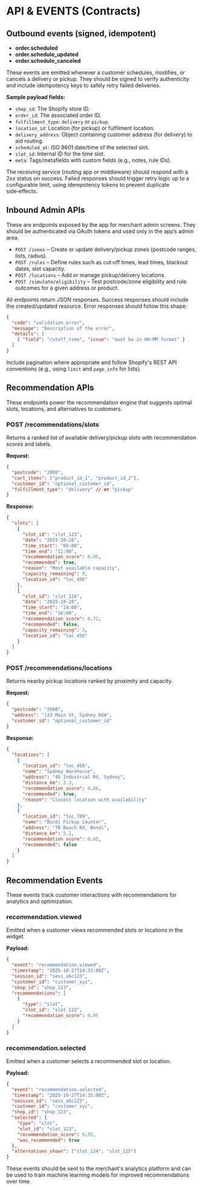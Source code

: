 # API & EVENTS (Contracts)

## Outbound events (signed, idempotent)
- **order.scheduled**
- **order.schedule_updated**
- **order.schedule_canceled**

These events are emitted whenever a customer schedules, modifies, or cancels a delivery or pickup. They should be signed to verify authenticity and include idempotency keys to safely retry failed deliveries.

**Sample payload fields:**
- `shop_id`: The Shopify store ID.
- `order_id`: The associated order ID.
- `fulfillment_type`: `delivery` or `pickup`.
- `location_id`: Location (for pickup) or fulfilment location.
- `delivery_address`: Object containing customer address (for delivery) to aid routing.
- `scheduled_at`: ISO 8601 date/time of the selected slot.
- `slot_id`: Internal ID for the time slot.
- `meta`: Tags/metafields with custom fields (e.g., notes, rule IDs).

The receiving service (routing app or middleware) should respond with a 2xx status on success. Failed responses should trigger retry logic up to a configurable limit, using idempotency tokens to prevent duplicate side‑effects.

## Inbound Admin APIs
These are endpoints exposed by the app for merchant admin screens. They should be authenticated via OAuth tokens and used only in the app’s admin area.

- `POST /zones` – Create or update delivery/pickup zones (postcode ranges, lists, radius).
- `POST /rules` – Define rules such as cut‑off times, lead times, blackout dates, slot capacity.
- `POST /locations` – Add or manage pickup/delivery locations.
- `POST /simulate/eligibility` – Test postcode/zone eligibility and rule outcomes for a given address or product.

All endpoints return JSON responses. Success responses should include the created/updated resource. Error responses should follow this shape:

```json
{
  "code": "validation_error",
  "message": "Description of the error",
  "details": [
    { "field": "cutoff_time", "issue": "must be in HH:MM format" }
  ]
}
```

Include pagination where appropriate and follow Shopify's REST API conventions (e.g., using `limit` and `page_info` for lists).

## Recommendation APIs

These endpoints power the recommendation engine that suggests optimal slots, locations, and alternatives to customers.

### POST /recommendations/slots

Returns a ranked list of available delivery/pickup slots with recommendation scores and labels.

**Request:**
```json
{
  "postcode": "2000",
  "cart_items": ["product_id_1", "product_id_2"],
  "customer_id": "optional_customer_id",
  "fulfillment_type": "delivery" // or "pickup"
}
```

**Response:**
```json
{
  "slots": [
    {
      "slot_id": "slot_123",
      "date": "2025-10-28",
      "time_start": "09:00",
      "time_end": "11:00",
      "recommendation_score": 0.95,
      "recommended": true,
      "reason": "Most available capacity",
      "capacity_remaining": 8,
      "location_id": "loc_456"
    },
    {
      "slot_id": "slot_124",
      "date": "2025-10-28",
      "time_start": "14:00",
      "time_end": "16:00",
      "recommendation_score": 0.72,
      "recommended": false,
      "capacity_remaining": 3,
      "location_id": "loc_456"
    }
  ]
}
```

### POST /recommendations/locations

Returns nearby pickup locations ranked by proximity and capacity.

**Request:**
```json
{
  "postcode": "2000",
  "address": "123 Main St, Sydney NSW",
  "customer_id": "optional_customer_id"
}
```

**Response:**
```json
{
  "locations": [
    {
      "location_id": "loc_456",
      "name": "Sydney Warehouse",
      "address": "45 Industrial Rd, Sydney",
      "distance_km": 2.3,
      "recommendation_score": 0.88,
      "recommended": true,
      "reason": "Closest location with availability"
    },
    {
      "location_id": "loc_789",
      "name": "Bondi Pickup Counter",
      "address": "78 Beach Rd, Bondi",
      "distance_km": 5.1,
      "recommendation_score": 0.65,
      "recommended": false
    }
  ]
}
```

## Recommendation Events

These events track customer interactions with recommendations for analytics and optimization.

### recommendation.viewed

Emitted when a customer views recommended slots or locations in the widget.

**Payload:**
```json
{
  "event": "recommendation.viewed",
  "timestamp": "2025-10-27T14:32:00Z",
  "session_id": "sess_abc123",
  "customer_id": "customer_xyz",
  "shop_id": "shop_123",
  "recommendations": [
    {
      "type": "slot",
      "slot_id": "slot_123",
      "recommendation_score": 0.95
    }
  ]
}
```

### recommendation.selected

Emitted when a customer selects a recommended slot or location.

**Payload:**
```json
{
  "event": "recommendation.selected",
  "timestamp": "2025-10-27T14:35:00Z",
  "session_id": "sess_abc123",
  "customer_id": "customer_xyz",
  "shop_id": "shop_123",
  "selected": {
    "type": "slot",
    "slot_id": "slot_123",
    "recommendation_score": 0.95,
    "was_recommended": true
  },
  "alternatives_shown": ["slot_124", "slot_125"]
}
```

These events should be sent to the merchant's analytics platform and can be used to train machine learning models for improved recommendations over time.

